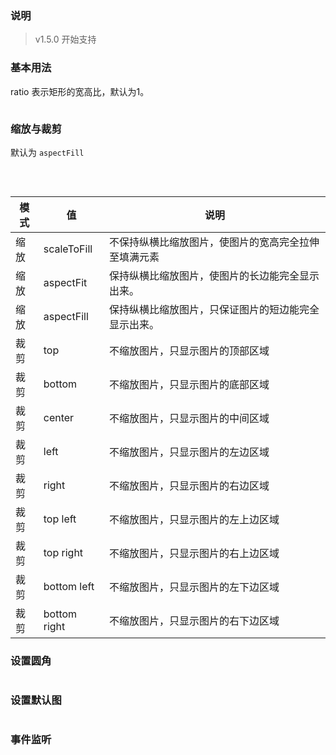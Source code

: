 ### 说明
> v1.5.0 开始支持

### 基本用法

ratio 表示矩形的宽高比，默认为1。

```vue demo src="../../examples/ratio-image/base.vue"
```


### 缩放与裁剪
默认为 `aspectFill`

```vue demo src="../../examples/ratio-image/mode.vue"
```
<br/>

| 模式 |	值 | 	说明 |
|  ----  | ----  |  ----  |
|缩放|scaleToFill|不保持纵横比缩放图片，使图片的宽高完全拉伸至填满元素|
|缩放|aspectFit|保持纵横比缩放图片，使图片的长边能完全显示出来。|
|缩放|aspectFill|保持纵横比缩放图片，只保证图片的短边能完全显示出来。|
|裁剪|top|不缩放图片，只显示图片的顶部区域|
|裁剪|bottom|不缩放图片，只显示图片的底部区域|
|裁剪|center|不缩放图片，只显示图片的中间区域|
|裁剪|left|不缩放图片，只显示图片的左边区域|
|裁剪|right|不缩放图片，只显示图片的右边区域|
|裁剪|top left|不缩放图片，只显示图片的左上边区域|
|裁剪|top right|不缩放图片，只显示图片的右上边区域|
|裁剪|bottom left|不缩放图片，只显示图片的左下边区域|
|裁剪|bottom right|不缩放图片，只显示图片的右下边区域|


### 设置圆角

```vue demo src="../../examples/ratio-image/radius.vue"
```

### 设置默认图

```vue demo src="../../examples/ratio-image/placeholder-image.vue"
```

### 事件监听

```vue demo src="../../examples/ratio-image/event.vue"
```